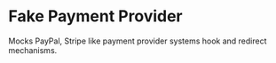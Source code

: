 # Fake Payment Provider

Mocks PayPal, Stripe like payment provider systems hook and redirect mechanisms.
